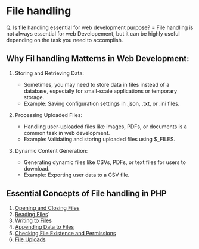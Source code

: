  # File handling 
 Q. Is file handling essential for web development purpose?
 = File handling is not always essential for web Developement, but it can be highly useful depending on the task you need to accomplish.

 ## Why Fil handling Matterns in Web Development: 
 1. Storing and Retrieving Data:
    - Sometimes, you may need to store data in files instead of a database, especially for small-scale applications or temporary storage.
    - Example: Saving configuration settings in .json, .txt, or .ini files.

 2. Processing Uploaded Files:
    - Handling user-uploaded files like images, PDFs, or documents is a common task in web development.
    - Example: Validating and storing uploaded files using $_FILES.
 3. Dynamic Content Generation:
    - Generating dynamic files like CSVs, PDFs, or text files for users to download.
    - Example: Exporting user data to a CSV file.

## Essential Concepts of File handling in PHP 
 1. [Opening and Closing Files]()
 2. [Reading Files]()`
 3. [Writing to Files]()
 3. [Appending Data to Files]()
 3. [Checking File Existence and Permissions]()
 3. [File Uploads]()